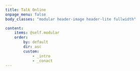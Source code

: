 ```yaml
---
title: Talk Online
onpage_menu: false
body_classes: "modular header-image header-lite fullwidth"

content:
    items: @self.modular
    order:
        by: default
        dir: asc
        custom:
            - _intro
            - _conact
---
```

